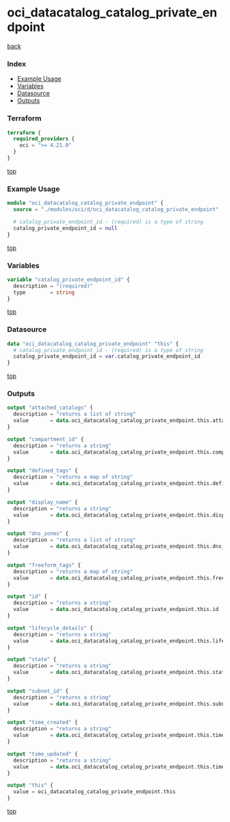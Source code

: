 # oci_datacatalog_catalog_private_endpoint

[back](../oci.md)

### Index

- [Example Usage](#example-usage)
- [Variables](#variables)
- [Datasource](#datasource)
- [Outputs](#outputs)

### Terraform

```terraform
terraform {
  required_providers {
    oci = ">= 4.21.0"
  }
}
```

[top](#index)

### Example Usage

```terraform
module "oci_datacatalog_catalog_private_endpoint" {
  source = "./modules/oci/d/oci_datacatalog_catalog_private_endpoint"

  # catalog_private_endpoint_id - (required) is a type of string
  catalog_private_endpoint_id = null
}
```

[top](#index)

### Variables

```terraform
variable "catalog_private_endpoint_id" {
  description = "(required)"
  type        = string
}
```

[top](#index)

### Datasource

```terraform
data "oci_datacatalog_catalog_private_endpoint" "this" {
  # catalog_private_endpoint_id - (required) is a type of string
  catalog_private_endpoint_id = var.catalog_private_endpoint_id
}
```

[top](#index)

### Outputs

```terraform
output "attached_catalogs" {
  description = "returns a list of string"
  value       = data.oci_datacatalog_catalog_private_endpoint.this.attached_catalogs
}

output "compartment_id" {
  description = "returns a string"
  value       = data.oci_datacatalog_catalog_private_endpoint.this.compartment_id
}

output "defined_tags" {
  description = "returns a map of string"
  value       = data.oci_datacatalog_catalog_private_endpoint.this.defined_tags
}

output "display_name" {
  description = "returns a string"
  value       = data.oci_datacatalog_catalog_private_endpoint.this.display_name
}

output "dns_zones" {
  description = "returns a list of string"
  value       = data.oci_datacatalog_catalog_private_endpoint.this.dns_zones
}

output "freeform_tags" {
  description = "returns a map of string"
  value       = data.oci_datacatalog_catalog_private_endpoint.this.freeform_tags
}

output "id" {
  description = "returns a string"
  value       = data.oci_datacatalog_catalog_private_endpoint.this.id
}

output "lifecycle_details" {
  description = "returns a string"
  value       = data.oci_datacatalog_catalog_private_endpoint.this.lifecycle_details
}

output "state" {
  description = "returns a string"
  value       = data.oci_datacatalog_catalog_private_endpoint.this.state
}

output "subnet_id" {
  description = "returns a string"
  value       = data.oci_datacatalog_catalog_private_endpoint.this.subnet_id
}

output "time_created" {
  description = "returns a string"
  value       = data.oci_datacatalog_catalog_private_endpoint.this.time_created
}

output "time_updated" {
  description = "returns a string"
  value       = data.oci_datacatalog_catalog_private_endpoint.this.time_updated
}

output "this" {
  value = oci_datacatalog_catalog_private_endpoint.this
}
```

[top](#index)